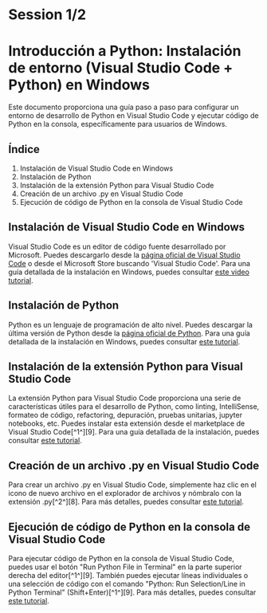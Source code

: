 # Session 1/2

# Introducción a Python: Instalación de entorno (Visual Studio Code + Python) en Windows

Este documento proporciona una guía paso a paso para configurar un entorno de desarrollo de Python en Visual Studio Code y ejecutar código de Python en la consola, específicamente para usuarios de Windows.

## Índice

1. Instalación de Visual Studio Code en Windows
2. Instalación de Python
3. Instalación de la extensión Python para Visual Studio Code
4. Creación de un archivo .py en Visual Studio Code
5. Ejecución de código de Python en la consola de Visual Studio Code

## Instalación de Visual Studio Code en Windows

Visual Studio Code es un editor de código fuente desarrollado por Microsoft. Puedes descargarlo desde la [página oficial de Visual Studio Code](https://code.visualstudio.com/download) o desde el Microsoft Store buscando 'Visual Studio Code'. Para una guía detallada de la instalación en Windows, puedes consultar [este video tutorial](https://www.alexmilla.net/instalar-paso-a-paso-visual-studio-code-en-windows/).

## Instalación de Python

Python es un lenguaje de programación de alto nivel. Puedes descargar la última versión de Python desde la [página oficial de Python](https://github.com/NilsJPWerner/autoDocstring). Para una guía detallada de la instalación en Windows, puedes consultar [este tutorial](https://es.wikihow.com/instalar-Python-en-Windows).

## Instalación de la extensión Python para Visual Studio Code

La extensión Python para Visual Studio Code proporciona una serie de características útiles para el desarrollo de Python, como linting, IntelliSense, formateo de código, refactoring, depuración, pruebas unitarias, jupyter notebooks, etc. Puedes instalar esta extensión desde el marketplace de Visual Studio Code[^1^][9]. Para una guía detallada de la instalación, puedes consultar [este tutorial](https://code.visualstudio.com/docs/languages/python).

## Creación de un archivo .py en Visual Studio Code

Para crear un archivo .py en Visual Studio Code, simplemente haz clic en el icono de nuevo archivo en el explorador de archivos y nómbralo con la extensión .py[^2^][8]. Para más detalles, puedes consultar [este tutorial](https://code.visualstudio.com/docs/languages/python).

## Ejecución de código de Python en la consola de Visual Studio Code

Para ejecutar código de Python en la consola de Visual Studio Code, puedes usar el botón "Run Python File in Terminal" en la parte superior derecha del editor[^1^][9]. También puedes ejecutar líneas individuales o una selección de código con el comando "Python: Run Selection/Line in Python Terminal" (Shift+Enter)[^1^][9]. Para más detalles, puedes consultar [este tutorial](https://www.python.org/downloads).
